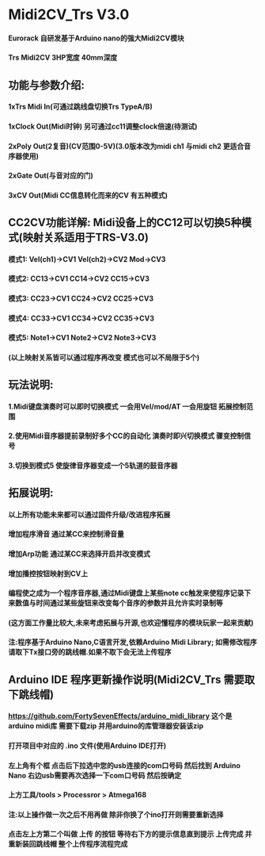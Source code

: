 # Midi2CV_Trs V3.0

#### Eurorack 自研发基于Arduino nano的强大Midi2CV模块
#### Trs Midi2CV 3HP宽度 40mm深度

## 功能与参数介绍:
#### 1xTrs Midi In(可通过跳线盘切换Trs TypeA/B)
#### 1xClock Out(Midi时钟) 另可通过cc11调整clock倍速(待测试)
#### 2xPoly Out(2复音)(CV范围0-5V)(3.0版本改为midi ch1 与midi ch2 更适合音序器使用)
#### 2xGate Out(与音对应的门)
#### 3xCV Out(Midi CC信息转化而来的CV 有五种模式)

## CC2CV功能详解: Midi设备上的CC12可以切换5种模式(映射关系适用于TRS-V3.0)
#### 模式1: Vel(ch1)->CV1  Vel(ch2)->CV2  Mod->CV3
#### 模式2: CC13->CV1 CC14->CV2 CC15->CV3
#### 模式3: CC23->CV1 CC24->CV2 CC25->CV3
#### 模式4: CC33->CV1 CC34->CV2 CC35->CV3
#### 模式5: Note1->CV1 Note2->CV2 Note3->CV3
#### (以上映射关系皆可以通过程序再改变 模式也可以不局限于5个)

## 玩法说明:
#### 1.Midi键盘演奏时可以即时切换模式 一会用Vel/mod/AT 一会用旋钮 拓展控制范围
#### 2.使用Midi音序器提前录制好多个CC的自动化 演奏时即兴切换模式 骤变控制信号
#### 3.切换到模式5 使旋律音序器变成一个5轨道的鼓音序器

## 拓展说明:
#### 以上所有功能未来都可以通过固件升级/改进程序拓展
#### 增加程序滑音 通过某CC来控制滑音量
#### 增加Arp功能 通过某CC来选择开启并改变模式
#### 增加播控按钮映射到CV上 
#### 编程使之成为一个程序音序器,通过Midi键盘上某些note cc触发来使程序记录下来数值与时间通过某些旋钮来改变每个音序的参数并且允许实时录制等
#### (这方面工作量比较大,未来考虑拓展与开源,也欢迎懂程序的模块玩家一起来贡献)
#### 注:程序基于Arduino Nano,C语言开发,依赖Arduino Midi Library; 如需修改程序 请取下Tx接口旁的跳线帽.如果不取下会无法上传程序


## Arduino IDE 程序更新操作说明(Midi2CV_Trs 需要取下跳线帽)
#### https://github.com/FortySevenEffects/arduino_midi_library   这个是arduino midi库 需要下载zip 并用arduino的库管理器安装该zip
#### 打开项目中对应的 .ino 文件(使用Arduino IDE打开)
#### 左上角有个框 点击后下拉选中您的usb连接的com口号码 然后找到 Arduino Nano 右边usb需要再次选择一下com口号码 然后按确定
#### 上方工具/tools > Processror > Atmega168
#### 注:以上操作做一次之后不用再做 除非你换了个ino打开则需要重新选择
#### 点击左上方第二个叫做 上传 的按钮 等待右下方的提示信息直到提示 上传完成 并重新装回跳线帽 整个上传程序流程完成


